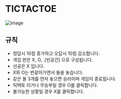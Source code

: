# TICTACTOE


![image](https://github.com/user-attachments/assets/0189f0d0-06c0-480f-93fa-703986f4e140)

## 규칙

- 정답시 10점 증가하고 오답시 10점 감소합니다.
- 게임 판은 X, O, .[빈공간] 으로 구성됩니다. 
- 선공은 X 입니다.
- X와 O는 번갈아가면서 돌을 놓습니다.
- 같은 돌 3개를 먼저 놓으면 승리이며 게임이 종료됩니다.
- 틱택토 이거나 무승부일 경우 O를 클릭합니다.
- 불가능한 상황일 경우 X를 클릭합니다.
